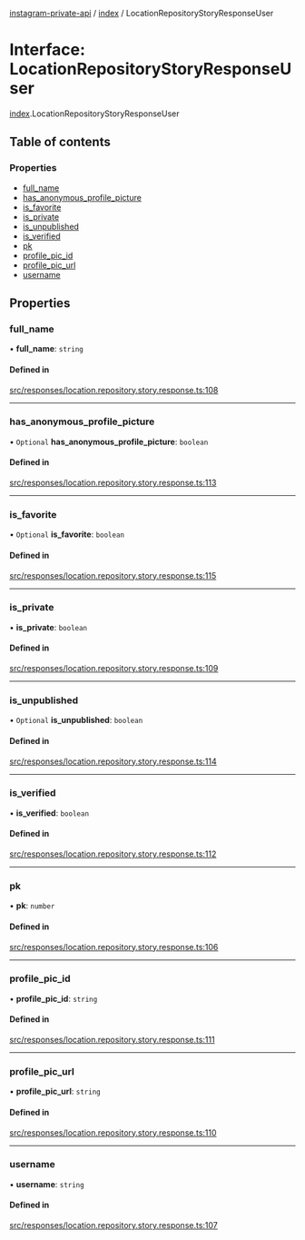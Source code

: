 [instagram-private-api](../../README.md) / [index](../../modules/index.md) / LocationRepositoryStoryResponseUser

# Interface: LocationRepositoryStoryResponseUser

[index](../../modules/index.md).LocationRepositoryStoryResponseUser

## Table of contents

### Properties

- [full\_name](LocationRepositoryStoryResponseUser.md#full_name)
- [has\_anonymous\_profile\_picture](LocationRepositoryStoryResponseUser.md#has_anonymous_profile_picture)
- [is\_favorite](LocationRepositoryStoryResponseUser.md#is_favorite)
- [is\_private](LocationRepositoryStoryResponseUser.md#is_private)
- [is\_unpublished](LocationRepositoryStoryResponseUser.md#is_unpublished)
- [is\_verified](LocationRepositoryStoryResponseUser.md#is_verified)
- [pk](LocationRepositoryStoryResponseUser.md#pk)
- [profile\_pic\_id](LocationRepositoryStoryResponseUser.md#profile_pic_id)
- [profile\_pic\_url](LocationRepositoryStoryResponseUser.md#profile_pic_url)
- [username](LocationRepositoryStoryResponseUser.md#username)

## Properties

### full\_name

• **full\_name**: `string`

#### Defined in

[src/responses/location.repository.story.response.ts:108](https://github.com/Nerixyz/instagram-private-api/blob/0e0721c/src/responses/location.repository.story.response.ts#L108)

___

### has\_anonymous\_profile\_picture

• `Optional` **has\_anonymous\_profile\_picture**: `boolean`

#### Defined in

[src/responses/location.repository.story.response.ts:113](https://github.com/Nerixyz/instagram-private-api/blob/0e0721c/src/responses/location.repository.story.response.ts#L113)

___

### is\_favorite

• `Optional` **is\_favorite**: `boolean`

#### Defined in

[src/responses/location.repository.story.response.ts:115](https://github.com/Nerixyz/instagram-private-api/blob/0e0721c/src/responses/location.repository.story.response.ts#L115)

___

### is\_private

• **is\_private**: `boolean`

#### Defined in

[src/responses/location.repository.story.response.ts:109](https://github.com/Nerixyz/instagram-private-api/blob/0e0721c/src/responses/location.repository.story.response.ts#L109)

___

### is\_unpublished

• `Optional` **is\_unpublished**: `boolean`

#### Defined in

[src/responses/location.repository.story.response.ts:114](https://github.com/Nerixyz/instagram-private-api/blob/0e0721c/src/responses/location.repository.story.response.ts#L114)

___

### is\_verified

• **is\_verified**: `boolean`

#### Defined in

[src/responses/location.repository.story.response.ts:112](https://github.com/Nerixyz/instagram-private-api/blob/0e0721c/src/responses/location.repository.story.response.ts#L112)

___

### pk

• **pk**: `number`

#### Defined in

[src/responses/location.repository.story.response.ts:106](https://github.com/Nerixyz/instagram-private-api/blob/0e0721c/src/responses/location.repository.story.response.ts#L106)

___

### profile\_pic\_id

• **profile\_pic\_id**: `string`

#### Defined in

[src/responses/location.repository.story.response.ts:111](https://github.com/Nerixyz/instagram-private-api/blob/0e0721c/src/responses/location.repository.story.response.ts#L111)

___

### profile\_pic\_url

• **profile\_pic\_url**: `string`

#### Defined in

[src/responses/location.repository.story.response.ts:110](https://github.com/Nerixyz/instagram-private-api/blob/0e0721c/src/responses/location.repository.story.response.ts#L110)

___

### username

• **username**: `string`

#### Defined in

[src/responses/location.repository.story.response.ts:107](https://github.com/Nerixyz/instagram-private-api/blob/0e0721c/src/responses/location.repository.story.response.ts#L107)
